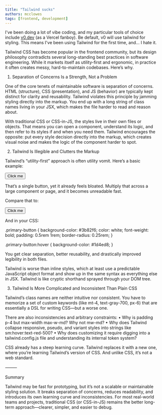 ```yaml
---
title: "Tailwind sucks"
authors: mcclowes
tags: [frontend, development]
---
```


I've been doing a lot of vibe coding, and my particular tools of choice include [v0.dev](https://v0.dev/) (as a Vercel fanboy). Be default, v0 will use tailwind for styling. This means I've been using Tailwind for the first time, and... I hate it.
  
<!--truncate-->    

Tailwind CSS has become popular in the frontend community, but its design philosophy contradicts several long-standing best practices in software engineering. While it markets itself as utility-first and ergonomic, in practice it often creates messy, hard-to-maintain codebases. Here’s why.

1. Separation of Concerns Is a Strength, Not a Problem

One of the core tenets of maintainable software is separation of concerns. HTML (structure), CSS (presentation), and JS (behavior) are typically kept distinct for clarity and reusability. Tailwind violates this principle by jamming styling directly into the markup. You end up with a long string of class names living in your JSX, which makes the file harder to read and reason about.

With traditional CSS or CSS-in-JS, the styles live in their own files or objects. That means you can open a component, understand its logic, and then refer to its styles if and when you need them. Tailwind encourages the opposite: put every style decision directly into the markup, which creates visual noise and makes the logic of the component harder to spot.

2. Tailwind Is Illegible and Clutters the Markup

Tailwind’s “utility-first” approach is often utility vomit. Here’s a basic example:

<button className="bg-blue-500 text-white font-bold py-2 px-4 rounded hover:bg-blue-700">Click me</button>

That’s a single button, yet it already feels bloated. Multiply that across a large component or page, and it becomes unreadable fast.

Compare that to:

<button className="primary-button">Click me</button>

And in your CSS:

.primary-button {
  background-color: #3b82f6;
  color: white;
  font-weight: bold;
  padding: 0.5rem 1rem;
  border-radius: 0.25rem;
}

.primary-button:hover {
  background-color: #1d4ed8;
}

You get clear separation, better reusability, and drastically improved legibility in both files.

Tailwind is worse than inline styles, which at least use a predictable JavaScript object format and show up in the same syntax as everything else in JSX. Tailwind is like cryptic shorthand sprayed through your DOM tree.

3. Tailwind Is More Complicated and Inconsistent Than Plain CSS

Tailwind’s class names are neither intuitive nor consistent. You have to memorize a set of custom keywords (like mt-4, text-gray-700, px-6) that are essentially a DSL for writing CSS—but a worse one.

There are also inconsistencies and arbitrary constraints:
	•	Why is padding p-4 but max-width max-w-md? Why not mw-md?
	•	Why does Tailwind collapse responsive, pseudo, and variant styles into strings like sm:hover:text-red-500?
	•	Why does customizing it require digging into a tailwind.config.js file and understanding its internal token system?

CSS already has a steep learning curve. Tailwind replaces it with a new one, where you’re learning Tailwind’s version of CSS. And unlike CSS, it’s not a web standard.

⸻

Summary

Tailwind may be fast for prototyping, but it’s not a scalable or maintainable styling solution. It breaks separation of concerns, reduces readability, and introduces its own learning curve and inconsistencies. For most real-world teams and projects, traditional CSS (or CSS-in-JS) remains the better long-term approach—clearer, simpler, and easier to debug.
